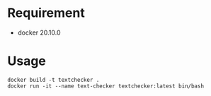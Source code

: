 # Requirement

* docker 20.10.0

# Usage

```bach
docker build -t textchecker .
docker run -it --name text-checker textchecker:latest bin/bash
```

